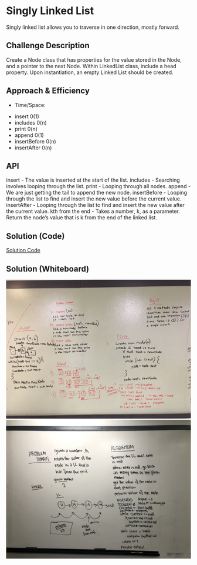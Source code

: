 # Singly Linked List
Singly linked list allows you to traverse in one direction, mostly forward.

## Challenge Description
Create a Node class that has properties for the value stored in the Node, and a pointer to the next Node.
Within LinkedList class, include a head property. Upon instantiation, an empty Linked List should be created.

## Approach & Efficiency
* Time/Space:
- insert 0(1)
- includes 0(n)
- print 0(n)
- append 0(1)
- insertBefore 0(n)
- insertAfter 0(n)

## API
insert - The value is inserted at the start of the list.
includes - Searching involves looping through the list.
print - Looping through all nodes.
append - We are just getting the tail to append the new node.
insertBefore - Looping through the list to find and insert the new value before the current value.
insertAfter - Looping through the list to find and insert the new value after the current value.
kth from the end - Takes a number, k, as a parameter. Return the node’s value that is k from the end of the linked list.

## Solution (Code)
<!-- Link to code -->
[Solution Code](https://github.com/idothestamping/data-structures-and-algorithms/blob/master/Data-Structures/src/main/java/linked_list/LinkedList.java)
## Solution (Whiteboard)
<!-- Embedded whiteboard image -->
![Append, InsertBefore, InserftAfter](./assets/LinkedList.jpg?raw=true "Linked List")
![kth from the end](./assets/ll_kth_from_end.jpg?raw=true "ll_kth_from_end")
